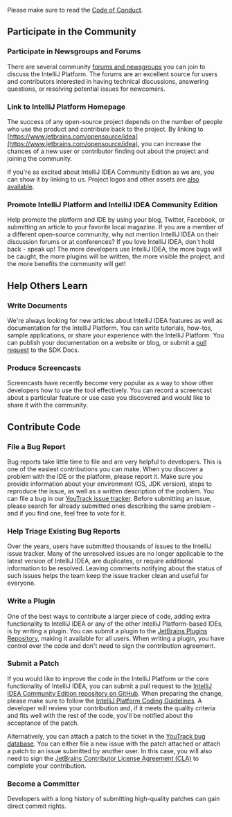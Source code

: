 [//]: # (title: Contributing to the IntelliJ Platform)

<!-- Copyright 2000-2021 JetBrains s.r.o. and other contributors. Use of this source code is governed by the Apache 2.0 license that can be found in the LICENSE file. -->

Please make sure to read the [Code of Conduct](intellij-sdk-docs-original_CODE_OF_CONDUCT.md).

## Participate in the Community

### Participate in Newsgroups and Forums
There are several community [forums and newsgroups](https://intellij-support.jetbrains.com/hc/en-us/community/topics) you can join to discuss the IntelliJ Platform.
The forums are an excellent source for users and contributors interested in having technical discussions, answering questions, or resolving potential issues for newcomers.

### Link to IntelliJ Platform Homepage
The success of any open-source project depends on the number of people who use the product and contribute back to the project.
By linking to [https://www.jetbrains.com/opensource/idea](https://www.jetbrains.com/opensource/idea), you can increase the chances of a new user or contributor finding out about the project and joining the community.

If you're as excited about IntelliJ IDEA Community Edition as we are, you can show it by linking to us.
Project logos and other assets are [also available](https://www.jetbrains.com/company/brand/logos/).

### Promote IntelliJ Platform and IntelliJ IDEA Community Edition
Help promote the platform and IDE by using your blog, Twitter, Facebook, or submitting an article to your favorite local magazine.
If you are a member of a different open-source community, why not mention IntelliJ IDEA on their discussion forums or at conferences? If you love IntelliJ IDEA, don't hold back - speak up! The more developers use IntelliJ IDEA, the more bugs will be caught, the more plugins will be written, the more visible the project, and the more benefits the community will get!

## Help Others Learn

### Write Documents
We're always looking for new articles about IntelliJ IDEA features as well as documentation for the IntelliJ Platform.
You can write tutorials, how-tos, sample applications, or share your experience with the IntelliJ Platform.
You can publish your documentation on a website or blog, or submit a [pull request](intellij-sdk-docs-original_CONTRIBUTING.md) to the SDK Docs.

### Produce Screencasts
Screencasts have recently become very popular as a way to show other developers how to use the tool effectively.
You can record a screencast about a particular feature or use case you discovered and would like to share it with the community.

## Contribute Code

### File a Bug Report
Bug reports take little time to file and are very helpful to developers.
This is one of the easiest contributions you can make.
When you discover a problem with the IDE or the platform, please report it.
Make sure you provide information about your environment (OS, JDK version), steps to reproduce the issue, as well as a written description of the problem.
You can file a bug in our [YouTrack issue tracker](https://youtrack.jetbrains.com/issues/IDEA).
Before submitting an issue, please search for already submitted ones describing the same problem - and if you find one, feel free to vote for it.

### Help Triage Existing Bug Reports
Over the years, users have submitted thousands of issues to the IntelliJ issue tracker.
Many of the unresolved issues are no longer applicable to the latest version of IntelliJ IDEA, are duplicates, or require additional information to be resolved.
Leaving comments notifying about the status of such issues helps the team keep the issue tracker clean and useful for everyone.

### Write a Plugin
One of the best ways to contribute a larger piece of code, adding extra functionality to IntelliJ IDEA or any of the other IntelliJ Platform-based IDEs, is by writing a plugin.
You can submit a plugin to the [JetBrains Plugins Repository](https://plugins.jetbrains.com/), making it available for all users.
When writing a plugin, you have control over the code and don't need to sign the contribution agreement.

### Submit a Patch
If you would like to improve the code in the IntelliJ Platform or the core functionality of IntelliJ IDEA, you can submit a pull request to the [IntelliJ IDEA Community Edition repository on GitHub](https://github.com/JetBrains/intellij-community).
When preparing the change, please make sure to follow the [IntelliJ Platform Coding Guidelines](intellij_coding_guidelines.md).
A developer will review your contribution and, if it meets the quality criteria and fits well with the rest of the code, you'll be notified about the acceptance of the patch.

Alternatively, you can attach a patch to the ticket in the [YouTrack bug database](https://youtrack.jetbrains.com/issues/IDEA).
You can either file a new issue with the patch attached or attach a patch to an issue submitted by another user. 
In this case, you will also need to sign the [JetBrains Contributor License Agreement (CLA)](https://www.jetbrains.com/agreements/cla/) to complete your contribution. 

### Become a Committer
Developers with a long history of submitting high-quality patches can gain direct commit rights.